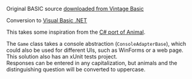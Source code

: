 Original BASIC source [downloaded from Vintage Basic](http://www.vintage-basic.net/games.html)

Conversion to [Visual Basic .NET](https://en.wikipedia.org/wiki/Visual_Basic_.NET)

This takes some inspiration from the [C# port of Animal](https://github.com/zspitz/basic-computer-games/tree/main/03_Animal/csharp).

The `Game` class takes a console abstraction (`ConsoleAdapterBase`), which could also be used for different UIs, such as WinForms or a web page.  
This solution also has an xUnit tests project.  
Responses can be entered in any capitalization, but animals and the distinguishing question will be converted to uppercase.
